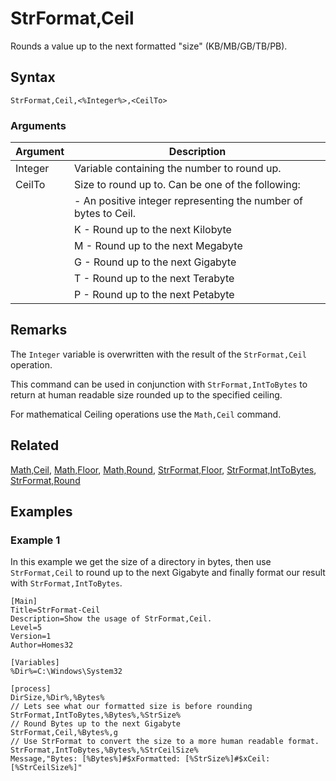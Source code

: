 # StrFormat,Ceil

Rounds a value up to the next formatted "size" (KB/MB/GB/TB/PB).

## Syntax

```pebakery
StrFormat,Ceil,<%Integer%>,<CeilTo>
```

### Arguments

| Argument | Description |
| --- | --- |
| Integer | Variable containing the number to round up. |
| CeilTo | Size to round up to. Can be one of the following: |
|| <Integer> - An positive integer representing the number of bytes to Ceil. |
|| K - Round up to the next Kilobyte |
|| M - Round up to the next Megabyte |
|| G - Round up to the next Gigabyte |
|| T - Round up to the next Terabyte |
|| P - Round up to the next Petabyte |

## Remarks

The `Integer` variable is overwritten with the result of the `StrFormat,Ceil` operation.

This command can be used in conjunction with `StrFormat,IntToBytes` to return at human readable size rounded up to the specified ceiling.

For mathematical Ceiling operations use the `Math,Ceil` command.

## Related

[Math,Ceil](../Math/Ceil.md), [Math,Floor](../Math/Floor.md), [Math,Round](../Math/Round.md), [StrFormat,Floor](./Floor.md), [StrFormat,IntToBytes](./IntToBytes.md), [StrFormat,Round](./Round.md)

## Examples

### Example 1

In this example we get the size of a directory in bytes, then use `StrFormat,Ceil` to round up to the next Gigabyte and finally format our result with `StrFormat,IntToBytes`.

```pebakery
[Main]
Title=StrFormat-Ceil
Description=Show the usage of StrFormat,Ceil.
Level=5
Version=1
Author=Homes32

[Variables]
%Dir%=C:\Windows\System32

[process]
DirSize,%Dir%,%Bytes%
// Lets see what our formatted size is before rounding
StrFormat,IntToBytes,%Bytes%,%StrSize%
// Round Bytes up to the next Gigabyte
StrFormat,Ceil,%Bytes%,g
// Use StrFormat to convert the size to a more human readable format.
StrFormat,IntToBytes,%Bytes%,%StrCeilSize%
Message,"Bytes: [%Bytes%]#$xFormatted: [%StrSize%]#$xCeil: [%StrCeilSize%]"
```